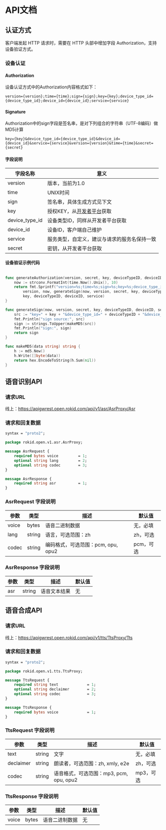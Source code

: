 # API文档

## 认证方式

客户端发起 HTTP 请求时，需要在 HTTP 头部中增加字段 Authorization，支持设备验证方式。

### 设备认证

#### Authorization

设备认证方式中的Authorization内容格式如下：

```text
version={version};time={time};sign={sign};key={key};device_type_id={device_type_id};device_id={device_id};service={service}
```

#### Signature

Authorization中的sign字段是签名串，是对下列组合的字符串（UTF-8编码）做MD5计算

```text
key={key}&device_type_id={device_type_id}&device_id={device_id}&service={service}&version={version}&time={time}&secret={secret}
```

#### 字段说明

| 字段名称       | 意义                                                              |
| -------------- | ----------------------------------------------------------------- |
| version        | 版本，当前为1.0                                                   |
| time           | UNIX时间                                                          |
| sign           | 签名串，具体生成方式见下文                                        |
| key            | 授权KEY，从[开发者平台](https://developer.rokid.com/voice/#/)获取 |
| device_type_id | 设备类型ID，同样从开发者平台获取                                |
| device_id      | 设备ID，客户端自己维护                                           |
| service        | 服务类型，自定义，建议与请求的服务名保持一致                      |
| secret         | 密钥，从开发者平台获取                                            |

#### 设备验证示例代码

```go

func generateAuthorization(version, secret, key, deviceTypeID, deviceID, service string) string {
    now := strconv.FormatInt(time.Now().Unix(), 10)
    return fmt.Sprintf("version=%s;time=%s;sign=%s;key=%s;device_type_id=%s;device_id=%s;service=%s",
        version, now, generateSign(now, version, secret, key, deviceTypeID, deviceID, service),
        key, deviceTypeID, deviceID, service)
}

func generateSign(now, version, secret, key, deviceTypeID, deviceID, service string) string {
    src := "key=" + key + "&device_type_id=" + deviceTypeID + "&device_id=" + deviceID + "&service=" + service + "&version=" + version + "&time=" + now + "&secret=" + secret
    fmt.Println("sign source:", src)
    sign := strings.ToUpper(makeMD5(src))
    fmt.Println("sign:", sign)
    return sign
}

func makeMD5(data string) string {
    h := md5.New()
    h.Write([]byte(data))
    return hex.EncodeToString(h.Sum(nil))
}

```

## 语音识别API

### 请求URL


线上：<https://apigwrest.open.rokid.com/api/v1/asr/AsrProxy/Asr>

### 请求和回复数据

``` protobuf
syntax = "proto2";

package rokid.open.v1.asr.AsrProxy;

message AsrRequest {
    required bytes voice         = 1;
    optional string lang         = 2;
    optional string codec        = 3;
}

message AsrResponse {
    required string asr          = 1;
}

```

### AsrRequest 字段说明

| 参数    | 类型    | 描述                                   | 默认值  |
| --------| ------ | -------------------------------       | ---- |
| voice   | bytes  | 语音二进制数据 | 无，必填 |
| lang    | string | 语言，可选范围：zh                      | zh，可选 |
| codec   | string | 编码格式，可选范围：pcm, opu, opu2       | pcm，可选 |

### AsrResponse 字段说明

| 参数             | 类型     | 描述                         | 默认值  |
| -------------- | ------ | ------------------------------- | ---- |
| asr            | string  | 语音文本结果                    | 无 |

## 语音合成API

### 请求URL

线上：<https://apigwrest.open.rokid.com/api/v1/tts/TtsProxy/Tts>

### 请求和回复数据

``` protobuf
syntax = "proto2";

package rokid.open.v1.tts.TtsProxy;

message TtsRequest {
    required string text             = 1;
    optional string declaimer        = 2;
    optional string codec            = 3;
}

message TtsResponse {
    required bytes voice             = 1;
}

```

### TtsRequest 字段说明

| 参数    | 类型    | 描述                                   | 默认值  |
| --------| ------ | -------------------------------       | ---- |
| text   | string  | 文字 | 无，必填 |
| declaimer    | string | 朗读者，可选范围：zh, xmly, e2e                      | zh，可选 |
| codec   | string | 语音格式，可选范围：mp3, pcm, opu, opu2       | mp3，可选 |

### TtsResponse 字段说明

| 参数             | 类型     | 描述                         | 默认值  |
| -------------- | ------ | ------------------------------- | ---- |
| voice            | bytes  | 语音二进制数据                    | 无 |
